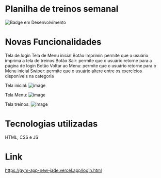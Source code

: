 # Planilha de treinos semanal
![Badge em Desenvolvimento](http://img.shields.io/static/v1?label=STATUS&message=EM%20DESENVOLVIMENTO&color=GREEN&style=for-the-badge)

# Novas Funcionalidades
Tela de login
Tela de Menu inicial
Botão Imprimir: permite que o usuário imprima a tela de treinos
Botão Sair: permite que o usuário retorne para a página de login
Botão Voltar ao Menu: permite que o usuário retorne para o Menu inicial
Swiper: permite que o usuário altere entre os exercícios disponíveis na categoria

Tela inicial:
![image](https://github.com/sofiapelegrini/gym-app/assets/142181059/98baef8e-5514-4ec5-a16a-d3f88b34216e)


Tela Menu:
![image](https://github.com/sofiapelegrini/gym-app/assets/142181059/1253fe2e-80d6-4ae6-b961-6454efad56f1)


Tela treinos:
![image](https://github.com/sofiapelegrini/gym-app/assets/142181059/7a0d571f-1a15-4b86-bc1f-227eaf3deb3a)


# Tecnologias utilizadas
HTML, CSS e JS

# Link 
https://gym-app-new-jade.vercel.app/login.html
